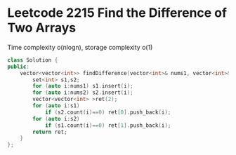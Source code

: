 # Leetcode 2215 Find the Difference of Two Arrays

Time complexity o(nlogn), storage complexity o(1)
```cpp
class Solution {
public:
    vector<vector<int>> findDifference(vector<int>& nums1, vector<int>& nums2) {
        set<int> s1,s2;
        for (auto i:nums1) s1.insert(i);
        for (auto i:nums2) s2.insert(i);
        vector<vector<int> >ret(2);
        for (auto i:s1)
            if (s2.count(i)==0) ret[0].push_back(i);
        for (auto i:s2)
            if (s1.count(i)==0) ret[1].push_back(i);
        return ret;
    }
};
```

